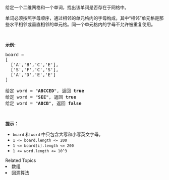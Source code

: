 <p>给定一个二维网格和一个单词，找出该单词是否存在于网格中。</p>

<p>单词必须按照字母顺序，通过相邻的单元格内的字母构成，其中&ldquo;相邻&rdquo;单元格是那些水平相邻或垂直相邻的单元格。同一个单元格内的字母不允许被重复使用。</p>

<p>&nbsp;</p>

<p><strong>示例:</strong></p>

<pre>board =
[
  [&#39;A&#39;,&#39;B&#39;,&#39;C&#39;,&#39;E&#39;],
  [&#39;S&#39;,&#39;F&#39;,&#39;C&#39;,&#39;S&#39;],
  [&#39;A&#39;,&#39;D&#39;,&#39;E&#39;,&#39;E&#39;]
]

给定 word = &quot;<strong>ABCCED</strong>&quot;, 返回 <strong>true</strong>
给定 word = &quot;<strong>SEE</strong>&quot;, 返回 <strong>true</strong>
给定 word = &quot;<strong>ABCB</strong>&quot;, 返回 <strong>false</strong></pre>

<p>&nbsp;</p>

<p><strong>提示：</strong></p>

<ul>
	<li><code>board</code> 和 <code>word</code> 中只包含大写和小写英文字母。</li>
	<li><code>1 &lt;= board.length &lt;= 200</code></li>
	<li><code>1 &lt;= board[i].length &lt;= 200</code></li>
	<li><code>1 &lt;= word.length &lt;= 10^3</code></li>
</ul>
<div><div>Related Topics</div><div><li>数组</li><li>回溯算法</li></div></div>